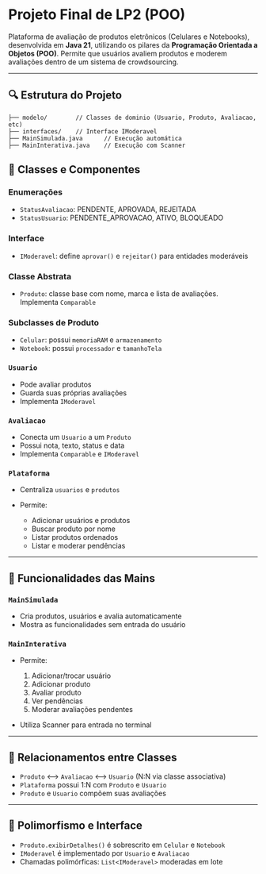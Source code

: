 # Projeto Final de LP2 (POO)

Plataforma de avaliação de produtos eletrônicos (Celulares e Notebooks), desenvolvida em **Java 21**, utilizando os pilares da **Programação Orientada a Objetos (POO)**. Permite que usuários avaliem produtos e moderem avaliações dentro de um sistema de crowdsourcing.

---

## 🔍 Estrutura do Projeto

```
├── modelo/        // Classes de dominio (Usuario, Produto, Avaliacao, etc)
├── interfaces/    // Interface IModeravel
├── MainSimulada.java      // Execução automática
├── MainInterativa.java    // Execução com Scanner
```

## 🔢 Classes e Componentes

### Enumerações

* `StatusAvaliacao`: PENDENTE, APROVADA, REJEITADA
* `StatusUsuario`: PENDENTE\_APROVACAO, ATIVO, BLOQUEADO

### Interface

* `IModeravel`: define `aprovar()` e `rejeitar()` para entidades moderáveis

### Classe Abstrata

* `Produto`: classe base com nome, marca e lista de avaliações. Implementa `Comparable`

### Subclasses de Produto

* `Celular`: possui `memoriaRAM` e `armazenamento`
* `Notebook`: possui `processador` e `tamanhoTela`

### `Usuario`

* Pode avaliar produtos
* Guarda suas próprias avaliações
* Implementa `IModeravel`

### `Avaliacao`

* Conecta um `Usuario` a um `Produto`
* Possui nota, texto, status e data
* Implementa `Comparable` e `IModeravel`

### `Plataforma`

* Centraliza `usuarios` e `produtos`
* Permite:

  * Adicionar usuários e produtos
  * Buscar produto por nome
  * Listar produtos ordenados
  * Listar e moderar pendências

---

## 🎨 Funcionalidades das Mains

### `MainSimulada`

* Cria produtos, usuários e avalia automaticamente
* Mostra as funcionalidades sem entrada do usuário

### `MainInterativa`

* Permite:

  1. Adicionar/trocar usuário
  2. Adicionar produto
  3. Avaliar produto
  4. Ver pendências
  5. Moderar avaliações pendentes
* Utiliza Scanner para entrada no terminal

---

## 🤷 Relacionamentos entre Classes

* `Produto` <--> `Avaliacao` <--> `Usuario` (N\:N via classe associativa)
* `Plataforma` possui 1\:N com `Produto` e `Usuario`
* `Produto` e `Usuario` compõem suas avaliações

---

## 🔄 Polimorfismo e Interface

* `Produto.exibirDetalhes()` é sobrescrito em `Celular` e `Notebook`
* `IModeravel` é implementado por `Usuario` e `Avaliacao`
* Chamadas polimórficas: `List<IModeravel>` moderadas em lote
